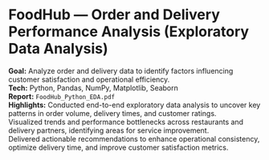 # FoodHub — Order and Delivery Performance Analysis (Exploratory Data Analysis)

**Goal:** Analyze order and delivery data to identify factors influencing customer satisfaction and operational efficiency.  
**Tech:** Python, Pandas, NumPy, Matplotlib, Seaborn  
**Report:** `FoodHub_Python_EDA.pdf`  
**Highlights:** Conducted end-to-end exploratory data analysis to uncover key patterns in order volume, delivery times, and customer ratings.  
Visualized trends and performance bottlenecks across restaurants and delivery partners, identifying areas for service improvement.  
Delivered actionable recommendations to enhance operational consistency, optimize delivery time, and improve customer satisfaction metrics.

